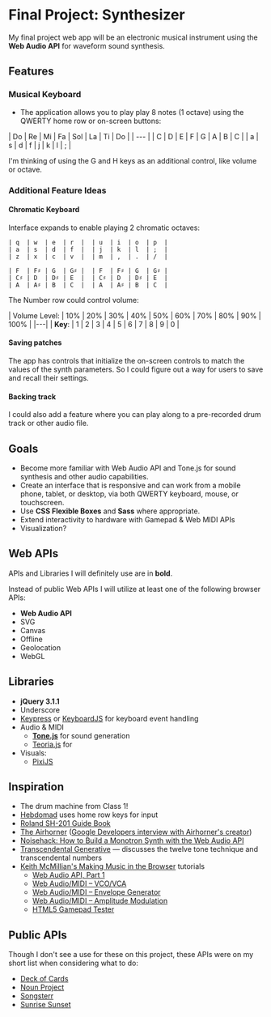 # Final Project: Synthesizer

My final project web app will be an electronic musical instrument using the **Web Audio API** for waveform sound synthesis.

## Features

### Musical Keyboard

* The application allows you to play play 8 notes (1 octave) using the QWERTY home row or on-screen buttons:

| Do | Re | Mi | Fa | Sol | La | Ti | Do |
| --- |
| C | D | E | F | G | A | B | C |
| a | s | d | f | j | k | l | ; |

I'm thinking of using the G and H keys as an additional control, like volume or octave.

### Additional Feature Ideas

#### Chromatic Keyboard
Interface expands to enable playing 2 chromatic octaves:
```
| q  | w  | e  | r  |  | u  | i  | o  | p  |  
| a  | s  | d  | f  |  | j  | k  | l  | ;  |    
| z  | x  | c  | v  |  | m  | ,  | .  | /  |  

| F  | F♯ | G  | G♯ |  | F  | F♯ | G  | G♯ |
| C♯ | D  | D♯ | E  |  | C♯ | D  | D♯ | E  |
| A  | A♯ | B  | C  |  | A  | A♯ | B  | C  |
```
The Number row could control volume:  

| Volume Level: | 10% | 20% | 30% | 40% | 50% | 60% | 70% | 80% | 90% | 100% |
|---|
| **Key**: | 1 | 2 | 3 | 4 | 5 | 6 | 7 | 8 | 9 | 0 |

#### Saving patches

The app has controls that initialize the on-screen controls to match the values of the synth parameters. So I could figure out a way for users to save and recall their settings.

#### Backing track

I could also add a feature where you can play along to a pre-recorded drum track or other audio file.

## Goals

* Become more familiar with Web Audio API and Tone.js for sound synthesis and other audio capabilities.
* Create an interface that is responsive and can work from a mobile phone, tablet, or desktop, via both QWERTY keyboard, mouse, or touchscreen.
* Use **CSS Flexible Boxes** and **Sass** where appropriate.
* Extend interactivity to hardware with Gamepad & Web MIDI APIs
* Visualization?

## Web APIs

APIs and Libraries I will definitely use are in **bold**.

Instead of public Web APIs I will utilize at least one of the following browser APIs:
* **Web Audio API**
* SVG
* Canvas
* Offline
* Geolocation
* WebGL

## Libraries


* **jQuery 3.1.1**
* Underscore
* [Keypress](https://dmauro.github.io/Keypress/) or [KeyboardJS](https://github.com/RobertWHurst/KeyboardJS) for keyboard event handling
* Audio & MIDI
  * [**Tone.js**](https://tonejs.github.io/) for sound generation
  * [Teoria.js](https://github.com/saebekassebil/teoria) for
* Visuals:
  * [PixiJS](http://www.pixijs.com/)

## Inspiration

* The drum machine from Class 1!
* [Hebdomad](http://brianginsburg.com/hebdomad) uses home row keys for input
* [Roland SH-201 Guide Book](http://www.rolandce.com/mediafiles/quickstartguides/SH-201_Guide_Book_EN.pdf)
* [The Airhorner](https://airhorner.com/) ([Google Developers interview with Airhorner's creator](https://developers.google.com/web/showcase/2015/airhorner))
* [Noisehack: How to Build a Monotron Synth with the Web Audio API](http://noisehack.com/how-to-build-monotron-synth-web-audio-api/)
* [Transcendental Generative](https://opencontent.org/blog/archives/335) — discusses the twelve tone technique and transcendental numbers
* [Keith McMillian's Making Music in the Browser](https://www.keithmcmillen.com/category/blog/tutorials/making-music-in-the-browser/) tutorials
  * [Web Audio API, Part 1](https://www.keithmcmillen.com/blog/making-music-in-the-browser-web-audio-api-part-1/)
  * [Web Audio/MIDI – VCO/VCA](https://www.keithmcmillen.com/category/blog/tutorials/making-music-in-the-browser/)
  * [Web Audio/MIDI – Envelope Generator](https://www.keithmcmillen.com/blog/making-music-in-the-browser-web-audio-midi-envelope-generator/)
  * [Web Audio/MIDI – Amplitude Modulation](https://www.keithmcmillen.com/blog/making-music-in-the-browser-web-audio-and-midi-api-amplitude-modulation/)
  * [HTML5 Gamepad Tester](http://html5gamepad.com/)

## Public APIs

Though I don't see a use for these on this project, these APIs were on my short list when considering what to do:

* [Deck of Cards](http://deckofcardsapi.com/)
* [Noun Project](http://api.thenounproject.com/)
* [Songsterr](https://www.songsterr.com/a/wa/api)
* [Sunrise Sunset](http://sunrise-sunset.org/api)
